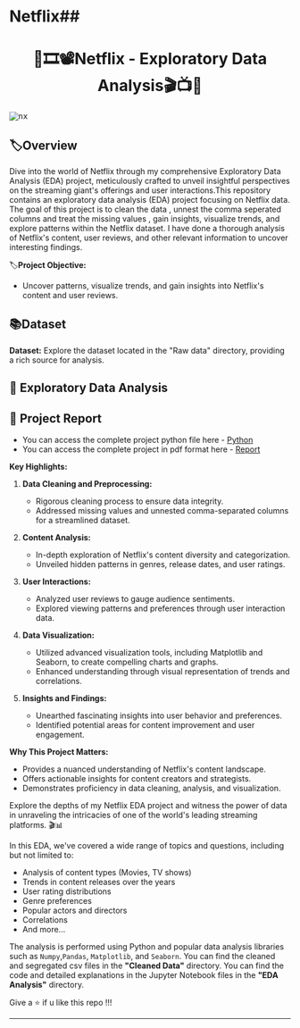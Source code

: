 # Netflix## <h1 align="center" >🍿🎞️📽️Netflix - Exploratory Data Analysis🎬📺🎦

<kbd>![nx](https://github.com/KasiMuthuveerappan/Netflix-EDA/assets/142071405/fda7089d-b203-4527-b134-527e9df08a8a)</kbd>


## 🏷️Overview
Dive into the world of Netflix through my comprehensive Exploratory Data Analysis (EDA) project, meticulously crafted to unveil insightful perspectives on the streaming giant's offerings and user interactions.This repository contains an exploratory data analysis (EDA) project focusing on Netflix data. 
The goal of this project is to clean the data , unnest the comma seperated columns and treat the missing values , gain insights, visualize trends, and explore patterns within the Netflix dataset. 
I have done a thorough analysis of Netflix's content, user reviews, and other relevant information to uncover interesting findings.

🏷️**Project Objective:** 
- Uncover patterns, visualize trends, and gain insights into Netflix's content and user reviews.

## 📚Dataset
**Dataset:** Explore the dataset located in the "Raw data" directory, providing a rich source for analysis.


## 🤔 Exploratory Data Analysis

## 📝 Project Report
- You can access the complete project python file here - [Python](https://github.com/Samruddhi3003/Netflix/blob/main/NetflixEDA.ipynb)
- You can access the complete project in pdf format here - [Report](https://github.com/Samruddhi3003/Netflix/blob/main/NetflixEDA%20-%20a3.pdf)


**Key Highlights:**
1. **Data Cleaning and Preprocessing:**
   - Rigorous cleaning process to ensure data integrity.
   - Addressed missing values and unnested comma-separated columns for a streamlined dataset.

2. **Content Analysis:**
   - In-depth exploration of Netflix's content diversity and categorization.
   - Unveiled hidden patterns in genres, release dates, and user ratings.

3. **User Interactions:**
   - Analyzed user reviews to gauge audience sentiments.
   - Explored viewing patterns and preferences through user interaction data.

4. **Data Visualization:**
   - Utilized advanced visualization tools, including Matplotlib and Seaborn, to create compelling charts and graphs.
   - Enhanced understanding through visual representation of trends and correlations.

5. **Insights and Findings:**
   - Unearthed fascinating insights into user behavior and preferences.
   - Identified potential areas for content improvement and user engagement.

**Why This Project Matters:**
   - Provides a nuanced understanding of Netflix's content landscape.
   - Offers actionable insights for content creators and strategists.
   - Demonstrates proficiency in data cleaning, analysis, and visualization.

Explore the depths of my Netflix EDA project and witness the power of data in unraveling the intricacies of one of the world's leading streaming platforms.
🎬📊

In this EDA, we've covered a wide range of topics and questions, including but not limited to:

- Analysis of content types (Movies, TV shows)
- Trends in content releases over the years
- User rating distributions
- Genre preferences
- Popular actors and directors
- Correlations
- And more...

The analysis is performed using Python and popular data analysis libraries such as `Numpy`,`Pandas`, `Matplotlib`, and `Seaborn`. 
You can find the cleaned and segregated csv files in the **"Cleaned Data"** directory.
You can find the code and detailed explanations in the Jupyter Notebook files in the **"EDA Analysis"** directory.


Give a ⭐ if u like this repo !!!

---------

